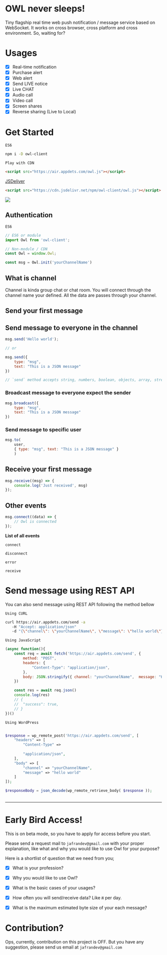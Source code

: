 # OWL never sleeps!
Tiny flagship real time web push notification / message service based on WebSocket. It works on cross browser, cross platform and cross environment. So, waiting for?

# Usages
- [x] Real-time notification
- [x] Purchase alert
- [x] Web alert
- [x] Send LIVE notice
- [x] Live CHAT
- [x] Audio call
- [x] Video call
- [x] Screen shares
- [x] Reverse sharing (Live to Local)
# Get Started

`ES6`
```bash
npm i -D owl-client
```

`Play with CDN`
```html
<script src="https://air.appdets.com/owl.js"></script>
```

[JSDeliver]() 
```html
<script src="https://cdn.jsdelivr.net/npm/owl-client/owl.js"></script>
```

[![](https://data.jsdelivr.com/v1/package/npm/owl-client/badge)](https://www.jsdelivr.com/package/npm/owl-client)

## Authentication

`ES6`
```js
// ES6 or module 
import Owl from 'owl-client';

// Non-module / CDN
const Owl = window.Owl;

const msg = Owl.init('yourChannelName')

```

## What is channel
Channel is kinda group chat or chat room. You will connect through the channel name your defined. All the data are passes through your channel.

## Send your first message

## Send message to everyone in the channel
```js
msg.send('Hello world');

// or 

msg.send({
    type: "msg",
    text: "This is a JSON message"
})

// `send` method accepts string, numbers, boolean, objects, array, stream anything as argument
```

### Broadcast message to everyone expect the sender
```js
msg.broadcast({
    type: "msg",
    text: "This is a JSON message"
})
```

### Send message to specific user
```js
msg.to( 
    user, 
    { type: "msg", text: "This is a JSON message" }
    )
```

## Receive your first message

```js
msg.receive((msg) => {
    console.log('Just received', msg)
});
```

## Other events 
```js
msg.connect((data) => {
    // Owl is connected
});
```


**List of all events** 
 

`connect`

`disconnect`

`error`

`receive`


# Send message using REST API

You can also send message using REST API following the method bellow

`Using CURL` 
```bash
curl https://air.appdets.com/send -a 
   -H "Accept: application/json"
   -d "{\"channel\": \"yourChannelName\", \"message\": \"hello world\"}" 
```

`Using JavaScript` 
```js
(async function(){
    const req = await fetch('https://air.appdets.com/send', {
        method: "POST",
        headers: {
            "Content-Type": "application/json",
        },
        body: JSON.stringify({ channel: "yourChannelName",  message: "Hello world" })
    }) 

    const res = await req.json()
    console.log(res)
    // {
    // 	"success": true,
    // }
})()
```

`Using WordPress` 
```php

$response = wp_remote_post('https://air.appdets.com/send', [
    "headers" => [ 
        "Content-Type" =>
        
        "application/json",
    ],
    "body" => [
        "channel" => "yourChannelName",
        "message" => "hello world"
    ]
]); 

$responseBody = json_decode(wp_remote_retrieve_body( $response )); 
 
```


-----

# Early Bird Access!
This is on beta mode, so you have to apply for access before you start. 

Please send a request mail to `jafrandev@gmail.com` with your proper explanation, like what and why you would like to use Owl for your purpose? 

Here is a shortlist of question that we need from you;
- [x] What is your profession?
- [x] Why you would like to use Owl?
- [x] What is the basic cases of your usages?
- [x] How often you will send/receive data? Like *`N`* per day. 
- [x] What is the maximum estimated byte size of your each message?

 
# Contribution?
Ops, currently, contribution on this project is OFF. But you have any suggestion, please send us email at `jafrandev@gmail.com`